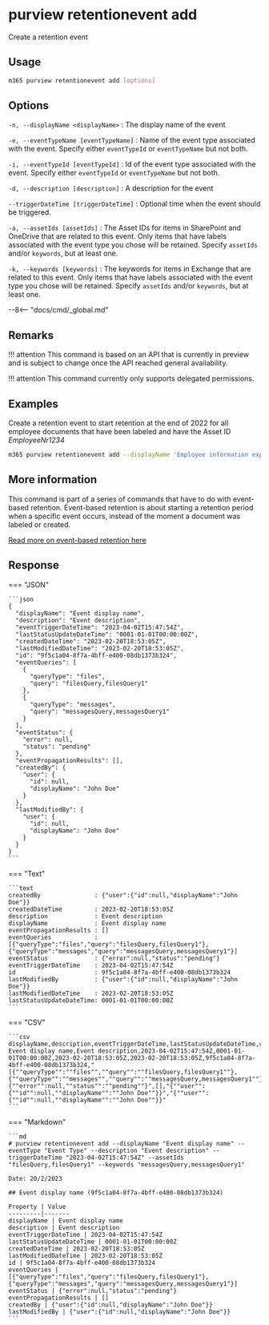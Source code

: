 # purview retentionevent add

Create a retention event

## Usage

```sh
m365 purview retentionevent add [options]
```

## Options

`-n, --displayName <displayName>`
: The display name of the event

`-e, --eventTypeName [eventTypeName]`
: Name of the event type associated with the event. Specify either `eventTypeId` or `eventTypeName` but not both.

`-i, --eventTypeId [eventTypeId]`
: Id of the event type associated with the event. Specify either `eventTypeId` or `eventTypeName` but not both.

`-d, --description [description]`
: A description for the event

`--triggerDateTime [triggerDateTime]`
: Optional time when the event should be triggered.

`-a, --assetIds [assetIds]`
: The Asset IDs for items in SharePoint and OneDrive that are related to this event. Only items that have labels associated with the event type you chose will be retained. Specify `assetIds` and/or `keywords`, but at least one.

`-k, --keywords [keywords]`
: The keywords for items in Exchange that are related to this event. Only items that have labels associated with the event type you chose will be retained. Specify `assetIds` and/or `keywords`, but at least one.

--8<-- "docs/cmd/_global.md"

## Remarks

!!! attention
    This command is based on an API that is currently in preview and is subject to change once the API reached general availability.

!!! attention
    This command currently only supports delegated permissions.

## Examples

Create a retention event to start retention at the end of 2022 for all employee documents that have been labeled and have the Asset ID _EmployeeNr1234_

```sh
m365 purview retentionevent add --displayName 'Employee information expiration' --description 'Employee documents expired due to offboarding' --eventTypeName 'CustomRetentionTime' --triggerDateTime '2022-12-31' --assetIds 'ComplianceAssetId:EmployeeNr1234'
```

## More information

This command is part of a series of commands that have to do with event-based retention. Event-based retention is about starting a retention period when a specific event occurs, instead of the moment a document was labeled or created.

[Read more on event-based retention here](https://learn.microsoft.com/en-us/microsoft-365/compliance/event-driven-retention?view=o365-worldwide)


## Response

=== "JSON"

    ```json
    {
      "displayName": "Event display name",
      "description": "Event description",
      "eventTriggerDateTime": "2023-04-02T15:47:54Z",
      "lastStatusUpdateDateTime": "0001-01-01T00:00:00Z",
      "createdDateTime": "2023-02-20T18:53:05Z",
      "lastModifiedDateTime": "2023-02-20T18:53:05Z",
      "id": "9f5c1a04-8f7a-4bff-e400-08db1373b324",
      "eventQueries": [
        {
          "queryType": "files",
          "query": "filesQuery,filesQuery1"
        },
        {
          "queryType": "messages",
          "query": "messagesQuery,messagesQuery1"
        }
      ],
      "eventStatus": {
        "error": null,
        "status": "pending"
      },
      "eventPropagationResults": [],
      "createdBy": {
        "user": {
          "id": null,
          "displayName": "John Doe"
        }
      },
      "lastModifiedBy": {
        "user": {
          "id": null,
          "displayName": "John Doe"
        }
      }
    }
    ```

=== "Text"

    ```text
    createdBy               : {"user":{"id":null,"displayName":"John Doe"}}
    createdDateTime         : 2023-02-20T18:53:05Z
    description             : Event description
    displayName             : Event display name
    eventPropagationResults : []
    eventQueries            : [{"queryType":"files","query":"filesQuery,filesQuery1"},{"queryType":"messages","query":"messagesQuery,messagesQuery1"}]
    eventStatus             : {"error":null,"status":"pending"}
    eventTriggerDateTime    : 2023-04-02T15:47:54Z
    id                      : 9f5c1a04-8f7a-4bff-e400-08db1373b324
    lastModifiedBy          : {"user":{"id":null,"displayName":"John Doe"}}
    lastModifiedDateTime    : 2023-02-20T18:53:05Z
    lastStatusUpdateDateTime: 0001-01-01T00:00:00Z 
    ```

=== "CSV"

    ```csv
    displayName,description,eventTriggerDateTime,lastStatusUpdateDateTime,createdDateTime,lastModifiedDateTime,id,eventQueries,eventStatus,eventPropagationResults,createdBy,lastModifiedBy
    Event display name,Event description,2023-04-02T15:47:54Z,0001-01-01T00:00:00Z,2023-02-20T18:53:05Z,2023-02-20T18:53:05Z,9f5c1a04-8f7a-4bff-e400-08db1373b324,"[{""queryType"":""files"",""query"":""filesQuery,filesQuery1""},{""queryType"":""messages"",""query"":""messagesQuery,messagesQuery1""}]","{""error"":null,""status"":""pending""}",[],"{""user"":{""id"":null,""displayName"":""John Doe""}}","{""user"":{""id"":null,""displayName"":""John Doe""}}"
    ```

=== "Markdown"

    ```md
    # purview retentionevent add --displayName "Event display name" --eventType "Event Type" --description "Event description" --triggerDateTime "2023-04-02T15:47:54Z" --assetIds "filesQuery,filesQuery1" --keywords "messagesQuery,messagesQuery1"

    Date: 20/2/2023

    ## Event display name (9f5c1a04-8f7a-4bff-e400-08db1373b324)

    Property | Value
    ---------|-------
    displayName | Event display name
    description | Event description
    eventTriggerDateTime | 2023-04-02T15:47:54Z
    lastStatusUpdateDateTime | 0001-01-01T00:00:00Z
    createdDateTime | 2023-02-20T18:53:05Z
    lastModifiedDateTime | 2023-02-20T18:53:05Z
    id | 9f5c1a04-8f7a-4bff-e400-08db1373b324
    eventQueries | [{"queryType":"files","query":"filesQuery,filesQuery1"},{"queryType":"messages","query":"messagesQuery,messagesQuery1"}]
    eventStatus | {"error":null,"status":"pending"}
    eventPropagationResults | []
    createdBy | {"user":{"id":null,"displayName":"John Doe"}}
    lastModifiedBy | {"user":{"id":null,"displayName":"John Doe"}}
    ```
